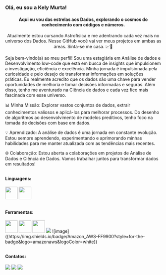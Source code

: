 ### Olá, eu sou a Kely Murta! 
#### <p align="center">Aqui eu vou das estrelas aos Dados, explorando o cosmos do conhecimento com códigos e números.</p> 


<p align="center">Atualmente estou cursando Astrofísica e me adentrando cada vez mais no universo dos Dados.
  Nesse GitHub você vai ver meus projetos em ambas as áreas. Sinta-se me casa. 📈🚀</p> 

Seja bem-vindo(a) ao meu perfil! Sou uma estagiária em Análise de dados e Desenvolvimento low-code que está em busca de insights que impulsionem a investigação, eficiência e excelência. Minha jornada é impulsionada pela curiosidade e pelo desejo de transformar informações em soluções práticas. Eu realmente acredito que os dados são uma chave para vender oportunidades de melhoria e tomar decisões informadas e seguras. Além disso, tenho me aventurado na Ciência de dados e cada vez fico mais fascinada com esse universo.

📊 Minha Missão: Explorar vastos conjuntos de dados, extrair conhecimentos valiosos e aplicá-los para melhorar processos. Do desenho de algoritmos ao desenvolvimento de modelos preditivos, tenho foco na tomada de decisões com base em dados.

💡 Aprendizado: A análise de dados é uma jornada em constante evolução. Estou sempre aprendendo, experimentando e aprimorando minhas habilidades para me manter atualizada com as tendências mais recentes.

🌐 Colaboração: Estou aberta a colaborações em projetos de Análise de Dados e Ciência de Dados. Vamos trabalhar juntos para transformar dados em resultados!

##
#### Linguagens: 
<div>
<img src="https://cdn.jsdelivr.net/gh/devicons/devicon@latest/icons/c/c-plain.svg" width="40" height="40" />
<img src="https://cdn.jsdelivr.net/gh/devicons/devicon@latest/icons/python/python-original-wordmark.svg" width="40" height="40"/>
</div>

## 
#### Ferramentas:
<div>
<img src="https://cdn.jsdelivr.net/gh/devicons/devicon@latest/icons/jupyter/jupyter-original-wordmark.svg" width="40" height="40" />
<img src="https://cdn.jsdelivr.net/gh/devicons/devicon@latest/icons/vscode/vscode-original-wordmark.svg" width="40" height="40"/>
<img src="https://cdn.jsdelivr.net/gh/devicons/devicon@latest/icons/postgresql/postgresql-original-wordmark.svg" width="40" height="40"/>
<img src="{https://img.shields.io/badge/PowerBI-F2C811?style=for-the-badge&logo=Power%20BI&logoColor=white}"/>
![image]({https://img.shields.io/badge/Amazon_AWS-FF9900?style=for-the-badge&logo=amazonaws&logoColor=white})
</div>
          
##                           
#### Contatos:      
<div>
<a href="https://instagram.com/kelymurta" target="_blank"><img loading="lazy" src="https://img.shields.io/badge/-Instagram-%23E4405F?style=for-the-badge&logo=instagram&logoColor=white" target="_blank"></a> <a href = "mailto:contato@murtakely"><img loading="lazy" src="https://img.shields.io/badge/Gmail-D14836?style=for-the-badge&logo=gmail&logoColor=white" target="_blank"></a> <a href="https://www.linkedin.com/in/kely-murta/" target="_blank"><img loading="lazy" src="https://img.shields.io/badge/-LinkedIn-%230077B5?style=for-the-badge&logo=linkedin&logoColor=white" target="_blank"></a>   
</div>
<!--
**kelymurta/kelymurta** is a ✨ _special_ ✨ repository because its `README.md` (this file) appears on your GitHub profile.

Here are some ideas to get you started:

- 🔭 I’m currently working on ...
- 🌱 I’m currently learning ...
- 👯 I’m looking to collaborate on ...
- 🤔 I’m looking for help with ...
- 💬 Ask me about ...
- 📫 How to reach me: ...
- 😄 Pronouns: ...
- ⚡ Fun fact: ...
-->
